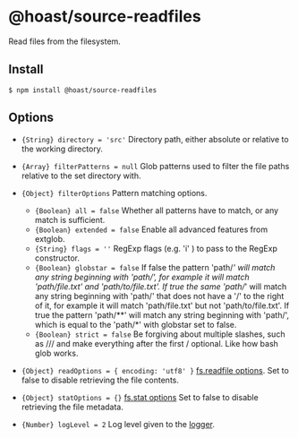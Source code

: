# @hoast/source-readfiles

Read files from the filesystem.

## Install

```
$ npm install @hoast/source-readfiles
```

## Options

- `{String} directory = 'src'` Directory path, either absolute or relative to the working directory.
- `{Array} filterPatterns = null` Glob patterns used to filter the file paths relative to the set directory with.
- `{Object} filterOptions` Pattern matching options.
  - `{Boolean} all = false` Whether all patterns have to match, or any match is sufficient.
  - `{Boolean} extended = false` Enable all advanced features from extglob.
  - `{String} flags = ''` RegExp flags (e.g. 'i' ) to pass to the RegExp constructor.
  - `{Boolean} globstar = false` If false the pattern 'path/*' will match any string beginning with 'path/', for example it will match 'path/file.txt' and 'path/to/file.txt'. If true the same 'path/*' will match any string beginning with 'path/' that does not have a '/' to the right of it, for example it will match 'path/file.txt' but not 'path/to/file.txt'. If true the pattern 'path/**' will match any string beginning with 'path/', which is equal to the 'path/*' with globstar set to false.
  - `{Boolean} strict = false` Be forgiving about multiple slashes, such as /// and make everything after the first / optional. Like how bash glob works.
- `{Object} readOptions = { encoding: 'utf8' }` [fs.readfile options](https://nodejs.org/api/fs.html#fs_fs_readfile_path_options_callback). Set to false to disable retrieving the file contents.
- `{Object} statOptions = {}` [fs.stat options](https://nodejs.org/api/fs.html#fs_fs_stat_path_options_callback) Set to false to disable retrieving the file metadata.

- `{Number} logLevel = 2` Log level given to the [logger](https://github.com/hoast/hoast/tree/main/packages/utils#logger.js).
